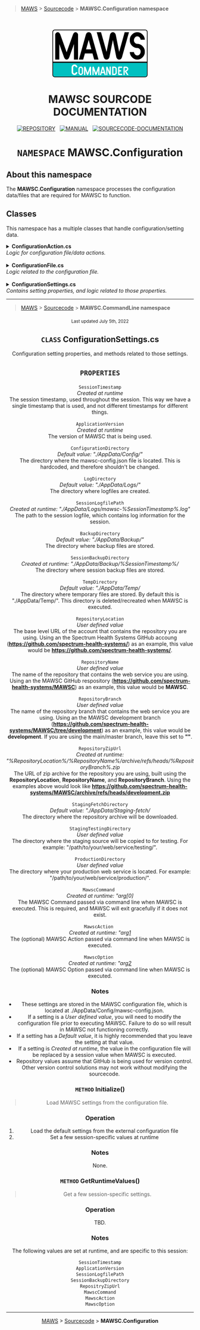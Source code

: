 ﻿> [MAWS][1] &gt; [Sourcecode][2] &gt;  **MAWSC.Configuration namespace**

<br>
<br>
<div align="center">
  <img src="../../.github//Logos/maws-logo-commander-512x256.png" alt="MAWSC logo" width="256">
  <h1> 
    MAWSC SOURCODE DOCUMENTATION
  </h1>

  [![REPOSITORY](https://img.shields.io/badge/REPOSITORY-550055?style=for-the-badge)][1]&nbsp;&nbsp;&nbsp;[![MANUAL](https://img.shields.io/badge/MANUAL-550055?style=for-the-badge)][3]&nbsp;&nbsp;&nbsp;[![SOURCECODE-DOCUMENTATION](https://img.shields.io/badge/SOURCECODE%20DOCUMENTATION-8e008e?style=for-the-badge)][2]

</div>

<div align="center">

# **`NAMESPACE`** MAWSC.Configuration

</div>

## About this namespace

The **MAWSC.Configuration** namespace processes the configuration data/files that are required for MAWSC to function.

## Classes

This namespace has a multiple classes that handle configuration/setting data.

<details>
<summary>
  <b>ConfigurationAction.cs</b><br>
  <i>Logic for configuration file/data actions.</i>
</summary>
This class resets the configuration file to default values.

***

### `ResetFile()`
Recreate the configuration file with default values.

#### Operation
1. If the configuration file exists, delete it.
2. Create a new defaultSettings object with the default setting values.
3. Serialize that data as a JSON-formatted file, and write it to a local file.

#### Notes
* This method recreates the MAWSC configuration file with default values, so if there is an existing configuration file, it is deleted, so be careful with this.
* **(2)** It's recommended that you leave these values as they are, and make any modifications to the configuration file itself.
* **(1)**, **(3)** The filePath of the configuration file is hardcoded into MAWSC so there is one source that defines what that path is.

</details>

<br>

<details>
<summary>
  <b>ConfigurationFile.cs</b><br>
  <i>Logic related to the configuration file.</i>
</summary>
Various things to do with the MAWSC configuration file.

***

### `GetDefaultFilePath()`
Get the MAWSC configuration default filepath.

#### Operation
1. Return the path to the MAWSC configuration file.

#### Notes
* The filePath of the configuration file is hardcoded into MAWSC so there is one source that defines what that path is.
* **(1)** This value should be `./AppData/Config/mawsc-config.json`, and should not be modified.

***

### `Verify()`
Verify the configuration file exists, and that it (probably) contains valid data.

#### Operation
1. Get the hardcoded configurationFilePath.
2. If the configuration file doesn't exist, recreate it with default values.
3. If the configuration file does exist, test to make sure it (probably) contains valid data.

#### Notes
* In order for this to work correctly, the configuration file needs to be written as indented JSON-formatted data (which MAWSC does by default when recreating the file).
* The tests that are done to verify the configuration file contains valid data are quick-and-dirty.
* **(3)** In order for an existing configuration file to (probably) be valid, it must:
   - *Start with a "{" and end with a "}"*  
      Valid JSON-formatted files are enclosed in {} brackets, so if the configuration file doesnt start and end with them, it's not a valid JSON data file.
   - *Contain at least five (5) lines of data*..
      There are more than five configuration settings, so there should be at least 5 lines of data in the configuration file.

***

### `Load()`
Load MAWSC settings from the configuration file.

#### Operation
1. Get the hardcoded configurationFilePath.
2. If the configuration file doesn't exist, recreate it with default values.
3. Return a `mawscSettings` object containing the values from the configuration file.

#### Notes
* If ./AppData/Config/mawsc-config.json doesn't exist, a new configuration file will be created with default setting values.

</details>

<br>

<details>
<summary>
  <b>ConfigurationSettings.cs</b><br>
  <i>Contains setting properties, and logic related to those properties.</i>
</summary>
This class contains both the MAWSC settings properties, and logic related to those properties.

***

## ConfigurationSettings.cs properties

`SessionTimestamp`  
*Created at runtime*  
The session timestamp, used throughout the session. This way we have a single timestamp that is used, and not different timestamps for different things.

`ApplicationVersion`  
*Created at runtime*  
The version of MAWSC that is being used.

`ConfigurationDirectory`  
*Default value: "./AppData/Config/"*  
The directory where the mawsc-config.json file is located. This is hardcoded, and therefore shouldn't be changed.

`LogDirectory`  
*Default value: "./AppData/Logs/"*  
The directory where logfiles are created.

`SessionLogfilePath`  
*Created at runtime: "./AppData/Logs/mawsc-%SessionTimestamp%.log"*  
The path to the session logfile, which contains log information for the session.

`BackupDirectory`  
*Default value: "./AppData/Backup/"*  
The directory where backup files are stored.

`SessionBackupDirectory`  
*Created at runtime: "./AppData/Backup/%SessionTimestamp%/*  
The directory where session backup files are stored.

`TempDirectory`  
*Default value: "./AppData/Temp/*  
The directory where temporary files are stored. By default this is "./AppData/Temp/". This directory is deleted/recreated when MAWSC is executed.

`RepositoryLocation`  
*User defined value*  
The base level URL of the account that contains the repository you are using.  

Using an the Spectrum Health Systems GitHub account `https://github.com/spectrum-health-systems/` as an example, this value would be `https://github.com/spectrum-health-systems/`.

`RepositoryName`  
*User defined value*  
The name of the repository that contains the web service you are using. Using an the MAWSC GitHub respository (**https://github.com/spectrum-health-systems/MAWSC**) as an example, this value would be **MAWSC**.

`RepositoryBranch`  
*User defined value*  
The name of the repository branch that contains the web service you are using. Using an the MAWSC development branch (**https://github.com/spectrum-health-systems/MAWSC/tree/development**) as an example, this value would be **development**. If you are using the main/master branch, leave this set to **""**.

`RepositoryZipUrl`  
*Created at runtime: "%RepositoryLocation%/%RepositoryName%/archive/refs/heads/%RepositoryBranch%.zip*  
The URL of zip archive for the repository you are using, built using the **RepositoryLocation**, **RepositoryName**, and **RepositoryBranch**. Using the examples above would look like **https://github.com/spectrum-health-systems/MAWSC/archive/refs/heads/development.zip**

`StagingFetchDirectory`  
*Default value: "./AppData/Staging-fetch/*  
The directory where the repository archive will be downloaded.

`StagingTestingDirectory`  
*User defined value*  
The directory where the staging source will be copied to for testing. For example:
"/path/to/your/web/service/testing/".

`ProductionDirectory`  
*User defined value*  
The directory where your production web service is located. For example:
"/path/to/your/web/service/production/".

`MawscCommand `  
*Created at runtime: "arg[0]*  
The MAWSC Command passed via command line when MAWSC is executed. This is required, and MAWSC will exit gracefully if it does not exist.

`MawscAction `  
*Created at runtime: "arg[1]*  
The (optional) MAWSC Action passed via command line when MAWSC is executed.

`MawscOption `  
*Created at runtime: "arg[2]*  
The (optional) MAWSC Option passed via command line when MAWSC is executed.


</details>







***

> [MAWS][1] &gt; [Sourcecode][2] &gt;  **MAWSC.CommandLine namespace**

[1]: https://github.com/spectrum-health-systems/MAWSC
[2]: ../Sourcecode/MAWSC-Sourcecode.md
[3]: ../Manual/MAWSC-Manual.md
[4]: ../Sourcecode/MAWSC-Sourcecode.md#standard-casingtrimming-of-values

<div align="center">
  <sub>
    Last updated July 5th, 2022
  </sub>
<br>










## `CLASS` ConfigurationSettings.cs
Configuration setting properties, and methods related to those settings.

## `PROPERTIES`

`SessionTimestamp`<br>
*Created at runtime*<br>
The session timestamp, used throughout the session. This way we have a single timestamp that is used, and not different timestamps for different things.<br>

`ApplicationVersion`<br>
*Created at runtime*<br>
The version of MAWSC that is being used.<br>

`ConfigurationDirectory`<br>
*Default value: "./AppData/Config/"*<br>
The directory where the mawsc-config.json file is located. This is hardcoded, and therefore shouldn't be changed.

`LogDirectory`<br>
*Default value: "./AppData/Logs/"*<br>
The directory where logfiles are created.

`SessionLogfilePath`<br>
*Created at runtime: "./AppData/Logs/mawsc-%SessionTimestamp%.log"*<br>
The path to the session logfile, which contains log information for the session.

`BackupDirectory`<br>
*Default value: "./AppData/Backup/"*<br>
The directory where backup files are stored.

`SessionBackupDirectory`<br>
*Created at runtime: "./AppData/Backup/%SessionTimestamp%/*<br>
The directory where session backup files are stored.

`TempDirectory`<br>
*Default value: "./AppData/Temp/*<br>
The directory where temporary files are stored. By default this is "./AppData/Temp/". This directory is deleted/recreated when MAWSC is executed.

`RepositoryLocation`<br>
*User defined value*<br>
The base level URL of the account that contains the repository you are using. Using an the Spectrum Health Systems GitHub accoung (**https://github.com/spectrum-health-systems/**) as an example, this value would be **https://github.com/spectrum-health-systems/**.

`RepositoryName`<br>
*User defined value*<br>
The name of the repository that contains the web service you are using. Using an the MAWSC GitHub respository (**https://github.com/spectrum-health-systems/MAWSC**) as an example, this value would be **MAWSC**.

`RepositoryBranch`<br>
*User defined value*<br>
The name of the repository branch that contains the web service you are using. Using an the MAWSC development branch (**https://github.com/spectrum-health-systems/MAWSC/tree/development**) as an example, this value would be **development**. If you are using the main/master branch, leave this set to **""**.

`RepositoryZipUrl`<br>
*Created at runtime: "%RepositoryLocation%/%RepositoryName%/archive/refs/heads/%RepositoryBranch%.zip*<br>
The URL of zip archive for the repository you are using, built using the **RepositoryLocation**, **RepositoryName**, and **RepositoryBranch**. Using the examples above would look like **https://github.com/spectrum-health-systems/MAWSC/archive/refs/heads/development.zip**

`StagingFetchDirectory`<br>
*Default value: "./AppData/Staging-fetch/*<br>
The directory where the repository archive will be downloaded.

`StagingTestingDirectory`<br>
*User defined value*<br>
The directory where the staging source will be copied to for testing. For example:
"/path/to/your/web/service/testing/".

`ProductionDirectory`<br>
*User defined value*<br>
The directory where your production web service is located. For example:
"/path/to/your/web/service/production/".

`MawscCommand `<br>
*Created at runtime: "arg[0]*<br>
The MAWSC Command passed via command line when MAWSC is executed. This is required, and MAWSC will exit gracefully if it does not exist.

`MawscAction `<br>
*Created at runtime: "arg[1]*<br>
The (optional) MAWSC Action passed via command line when MAWSC is executed.

`MawscOption `<br>
*Created at runtime: "arg[2]*<br>
The (optional) MAWSC Option passed via command line when MAWSC is executed.

### Notes
* These settings are stored in the MAWSC configuration file, which is located at ./AppData/Config/mawsc-config.json.
* If a setting is a *User defined value*, you will need to modify the configuration file prior to executing MAWSC. Failure to do so will result in MAWSC not functioning correctly.
* If a setting has a *Default value*, it is highly recommended that you leave the setting at that value.
* If a setting is *Created at runtime*, the value in the configuration file will be replaced by a session value when MAWSC is executed.
* Repository values assume that GitHub is being used for version control. Other version control solutions may not work without modifying the sourcecode.

### `METHOD` Initialize()
> Load MAWSC settings from the configuration file.

### Operation
1. Load the default settings from the external configuration file
2. Set a few session-specific values at runtime

### Notes
None.

### `METHOD` GetRuntimeValues()
> Get a few session-specific settings.

### Operation
TBD.

### Notes
The following values are set at runtime, and are specific to this session:

```
SessionTimestamp
ApplicationVersion
SessionLogfilePath
SessionBackupDirectory
RepositryZipUrl
MawscCommand
MawscAction
MawscOption
```

***

[MAWS](https://github.com/spectrum-health-systems/MAWSC) &gt; [Sourcecode](../Sourcecode/MAWSC-Sourcecode.md) &gt;  **MAWSC.Configuration**